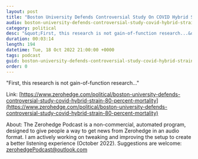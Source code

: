```yaml
---
layout: post
title: "Boston University Defends Controversial Study On COVID Hybrid Strain With '80 Percent' Mortality Rate in Mice"
audio: boston-university-defends-controversial-study-covid-hybrid-strain-80-percent-mortality-0
category: political
desc: "&quot;First, this research is not gain-of-function research...&quot;"
duration: 00:03:14
length: 194
datetime: Tue, 18 Oct 2022 21:00:00 +0000
tags: podcast
guid: boston-university-defends-controversial-study-covid-hybrid-strain-80-percent-mortality-0
order: 0
---
```

&quot;First, this research is not gain-of-function research...&quot;

Link: [https://www.zerohedge.com/political/boston-university-defends-controversial-study-covid-hybrid-strain-80-percent-mortality](https://www.zerohedge.com/political/boston-university-defends-controversial-study-covid-hybrid-strain-80-percent-mortality)

About: The Zerohedge Podcast is a non-commercial, automated program, designed to give people a way to get news from Zerohedge in an audio format.  I am actively working on tweaking and improving the setup to create a better listening experience (October 2022).  Suggestions are welcome: [zerohedgePodcast@outlook.com](mailto:zerohedgePodcast@outlook.com)